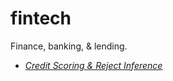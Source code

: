 # fintech
Finance, banking, &amp; lending.

-   [*Credit Scoring & Reject Inference*](CreditScoringRIM.md)
